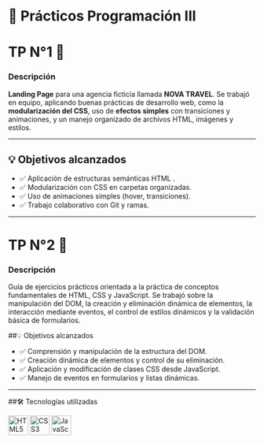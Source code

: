 # 🚀 Prácticos Programación III


# TP N°1 📝

###  Descripción

**Landing Page** para una agencia ficticia llamada **NOVA TRAVEL**. Se trabajó en equipo, aplicando buenas prácticas de desarrollo web, como la **modularización del CSS**, uso de **efectos simples** con transiciones y animaciones, y un manejo organizado de archivos HTML, imágenes y estilos.

---

## 💡 Objetivos alcanzados

- ✅ Aplicación de estructuras semánticas HTML  .
- ✅ Modularización con CSS en carpetas organizadas.  
- ✅ Uso de animaciones simples (hover, transiciones). 
- ✅ Trabajo colaborativo con Git y ramas.

---

# TP N°2 📝

###  Descripción
Guía de ejercicios prácticos orientada a la práctica de conceptos fundamentales de HTML, CSS y JavaScript. Se trabajó sobre la manipulación del DOM, la creación y eliminación dinámica de elementos, la interacción mediante eventos, el control de estilos dinámicos y la validación básica de formularios.

##💡 Objetivos alcanzados

- ✅ Comprensión y manipulación de la estructura del DOM.
- ✅ Creación dinámica de elementos y control de su eliminación.
- ✅ Aplicación y modificación de clases CSS desde JavaScript.
- ✅ Manejo de eventos en formularios y listas dinámicas.

---

##🛠️ Tecnologías utilizadas
<p align="left">
  <img src="https://cdn.jsdelivr.net/gh/devicons/devicon/icons/html5/html5-original.svg" alt="HTML5" width="40" height="40"/>
  <img src="https://cdn.jsdelivr.net/gh/devicons/devicon/icons/css3/css3-original.svg" alt="CSS3" width="40" height="40"/>
  <img src="https://cdn.jsdelivr.net/gh/devicons/devicon/icons/javascript/javascript-original.svg" alt="JavaScript" width="40" height="40"/>
</p>


